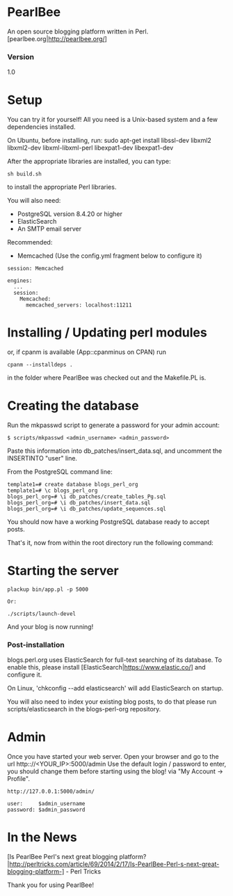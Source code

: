 PearlBee
========

An open source blogging platform written in Perl. [pearlbee.org|http://pearlbee.org/]
### Version
1.0

Setup
=====

You can try it for yourself! All you need is a Unix-based system and a few dependencies installed.

On Ubuntu, before installing, run: sudo apt-get install libssl-dev libxml2 libxml2-dev libxml-libxml-perl libexpat1-dev libexpat1-dev

After the appropriate libraries are installed, you can type:

```
sh build.sh
```

to install the appropriate Perl libraries.

You will also need:

* PostgreSQL version 8.4.20 or higher
* ElasticSearch
* An SMTP email server

Recommended:

* Memcached
(Use the config.yml fragment below to configure it)

```
session: Memcached

engines:
  ...
  session:
    Memcached:
      memcached_servers: localhost:11211
```

# Installing / Updating perl modules

or, if cpanm is available (App::cpanminus on CPAN)
run 

```
cpanm --installdeps .
```
in the folder where PearlBee was checked out and the Makefile.PL is.


# Creating the database

Run the mkpasswd script to generate a password for your admin account:

```
$ scripts/mkpasswd <admin_username> <admin_password>
```

Paste this information into db_patches/insert_data.sql, and uncomment the INSERTINTO "user" line.

From the PostgreSQL command line:

```
template1=# create database blogs_perl_org
template1=# \c blogs_perl_org
blogs_perl_org=# \i db_patches/create_tables_Pg.sql
blogs_perl_org=# \i db_patches/insert_data.sql
blogs_perl_org=# \i db_patches/update_sequences.sql
```

You should now have a working PostgreSQL database ready to accept posts.

That's it, now from within the root directory run the following command:

Starting the server
===================

```
plackup bin/app.pl -p 5000

Or:

./scripts/launch-devel
```

And your blog is now running!

### Post-installation

blogs.perl.org uses ElasticSearch for full-text searching of its database. To enable this, please install [ElasticSearch|https://www.elastic.co/] and configure it.

On Linux, 'chkconfig --add elasticsearch' will add ElasticSearch on startup.

You will also need to index your existing blog posts, to do that please run scripts/elasticsearch in the blogs-perl-org repository.

Admin
=====

Once you have started your web server.
Open your browser and go to the url http:://<YOUR_IP>:5000/admin
Use the default login / password to enter, you should change them before starting using the blog!
via "My Account -> Profile".

```
http://127.0.0.1:5000/admin/

user:     $admin_username
password: $admin_password
```

In the News
===========

[Is PearlBee Perl's next great blogging platform?|http://perltricks.com/article/69/2014/2/17/Is-PearlBee-Perl-s-next-great-blogging-platform-] - Perl Tricks

Thank you for using PearlBee!
